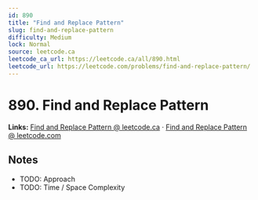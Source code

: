```yaml
--- 
id: 890
title: "Find and Replace Pattern"
slug: find-and-replace-pattern
difficulty: Medium
lock: Normal
source: leetcode.ca
leetcode_ca_url: https://leetcode.ca/all/890.html
leetcode_url: https://leetcode.com/problems/find-and-replace-pattern/
---
```


# 890. Find and Replace Pattern

**Links:** [Find and Replace Pattern @ leetcode.ca](https://leetcode.ca/all/890.html) · [Find and Replace Pattern @ leetcode.com](https://leetcode.com/problems/find-and-replace-pattern/)

## Notes
- TODO: Approach
- TODO: Time / Space Complexity
